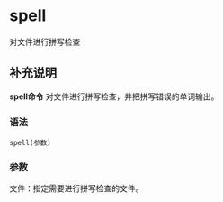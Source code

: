 # spell

对文件进行拼写检查

## 补充说明

**spell命令** 对文件进行拼写检查，并把拼写错误的单词输出。

### 语法

```text
spell(参数)
```

### 参数

文件：指定需要进行拼写检查的文件。

